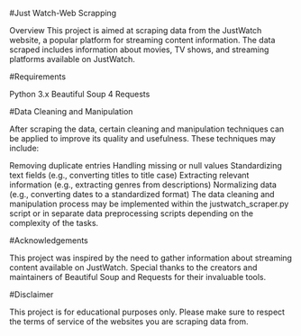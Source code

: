 #Just Watch-Web Scrapping

Overview This project is aimed at scraping data from the JustWatch website, a popular platform for streaming content information. The data scraped includes information about movies, TV shows, and streaming platforms available on JustWatch.

#Requirements

Python 3.x
Beautiful Soup 4
Requests

#Data Cleaning and Manipulation

After scraping the data, certain cleaning and manipulation techniques can be applied to improve its quality and usefulness. These techniques may include:

Removing duplicate entries
Handling missing or null values
Standardizing text fields (e.g., converting titles to title case)
Extracting relevant information (e.g., extracting genres from descriptions)
Normalizing data (e.g., converting dates to a standardized format)
The data cleaning and manipulation process may be implemented within the justwatch_scraper.py script or in separate data preprocessing scripts depending on the complexity of the tasks.

#Acknowledgements

This project was inspired by the need to gather information about streaming content available on JustWatch.
Special thanks to the creators and maintainers of Beautiful Soup and Requests for their invaluable tools.

#Disclaimer

This project is for educational purposes only. Please make sure to respect the terms of service of the websites you are scraping data from.
